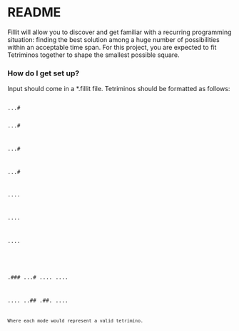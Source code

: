 # README #

Fillit will allow you to discover and get familiar with a recurring programming situation: finding the best solution among a huge number of possibilities within an acceptable time span. For this project, you are expected to fit Tetriminos together to shape the smallest possible square.

### How do I get set up? ###

Input should come in a \*.fillit file. Tetriminos should be formatted as follows:

<code>
...#

...#

...#

...#


....

....

....

####


.###
...#
....
....

....
..##
.##.
....
<code>

Where each mode would represent a valid tetrimino.